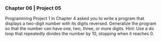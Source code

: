 ### Chapter 06 | Project 05
Programming Project 1 in Chapter 4 asked you to write a program that displays a two-digit
number with its digits reversed. Generalize the program so that the number can have one,
two, three, or more digits. Hint: Use a do loop that repeatedly divides the number by 10,
stopping when it reaches 0.
